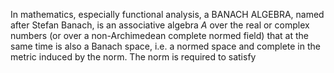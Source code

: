 In mathematics, especially functional analysis, a BANACH ALGEBRA, named after Stefan Banach, is an associative algebra _A_ over the real or complex numbers (or over a non-Archimedean complete normed field) that at the same time is also a Banach space, i.e. a normed space and complete in the metric induced by the norm. The norm is required to satisfy
